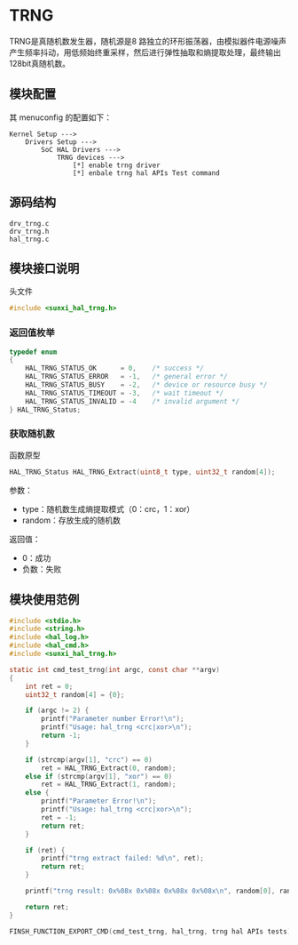 # TRNG 

TRNG是真随机数发生器，随机源是8 路独立的环形振荡器，由模拟器件电源噪声产生频率抖动，用低频始终重采样，然后进行弹性抽取和熵提取处理，最终输出128bit真随机数。

## 模块配置

其 menuconfig 的配置如下：

```
Kernel Setup --->
    Drivers Setup --->
        SoC HAL Drivers --->
            TRNG devices --->
                [*] enable trng driver
                [*] enbale trng hal APIs Test command
```

## 源码结构

```
drv_trng.c
drv_trng.h
hal_trng.c
```

## 模块接口说明

头文件

```c
#include <sunxi_hal_trng.h>
```

### 返回值枚举

```c
typedef enum
{
    HAL_TRNG_STATUS_OK      = 0,	/* success */
    HAL_TRNG_STATUS_ERROR   = -1,	/* general error */
    HAL_TRNG_STATUS_BUSY    = -2,	/* device or resource busy */
    HAL_TRNG_STATUS_TIMEOUT = -3,	/* wait timeout */
    HAL_TRNG_STATUS_INVALID = -4	/* invalid argument */
} HAL_TRNG_Status;
```

### 获取随机数

函数原型

```c
HAL_TRNG_Status HAL_TRNG_Extract(uint8_t type, uint32_t random[4]);
```

参数：

- type：随机数生成熵提取模式（0：crc，1：xor）
- random：存放生成的随机数

返回值：

- 0：成功
- 负数：失败

## 模块使用范例

```c
#include <stdio.h>
#include <string.h>
#include <hal_log.h>
#include <hal_cmd.h>
#include <sunxi_hal_trng.h>

static int cmd_test_trng(int argc, const char **argv)
{
	int ret = 0;
	uint32_t random[4] = {0};

	if (argc != 2) {
		printf("Parameter number Error!\n");
		printf("Usage: hal_trng <crc|xor>\n");
		return -1;
	}

	if (strcmp(argv[1], "crc") == 0)
		ret = HAL_TRNG_Extract(0, random);
	else if (strcmp(argv[1], "xor") == 0)
		ret = HAL_TRNG_Extract(1, random);
	else {
		printf("Parameter Error!\n");
		printf("Usage: hal_trng <crc|xor>\n");
		ret = -1;
		return ret;
	}

	if (ret) {
		printf("trng extract failed: %d\n", ret);
		return ret;
	}

	printf("trng result: 0x%08x 0x%08x 0x%08x 0x%08x\n", random[0], random[1], random[2], random[3]);

	return ret;
}

FINSH_FUNCTION_EXPORT_CMD(cmd_test_trng, hal_trng, trng hal APIs tests)
```



